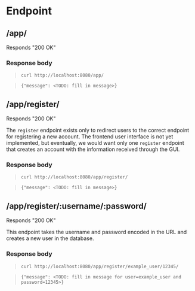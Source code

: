 # Endpoint

## /app/
Responds "200 OK"
### Response body
> `curl http://localhost:8080/app/`  

> `{"message": <TODO: fill in message>}`

## /app/register/
Responds "200 OK"

The `register` endpoint exists only to redirect users to the correct endpoint for registering a new account. The frontend user interface is not yet implemented, but eventually, we would want only one `register` endpoint that creates an account with the information received through the GUI.

### Response body
> `curl http://localhost:8080/app/register/`
  
> `{"message": <TODO: fill in message>}`

## /app/register/:username/:password/
Responds "200 OK"

This endpoint takes the username and password encoded in the URL and creates a new user in the database.

### Response body
> `curl http://localhost:8080/app/register/example_user/12345/`  

> `{"message": <TODO: fill in message for user=example_user and password=12345>}`
